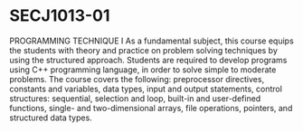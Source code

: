 # SECJ1013-01
PROGRAMMING TECHNIQUE I
As a fundamental subject, this course equips the students with theory and practice on problem solving techniques by using the structured approach. 
Students are required to develop programs using C++ programming language, in order to solve simple to moderate problems. 
The course covers the following: preprocessor directives, constants and variables, data types, input and output statements, control structures: sequential, selection and loop, built-in and user-defined functions, single- and two-dimensional arrays, file operations, pointers, and structured data types.
